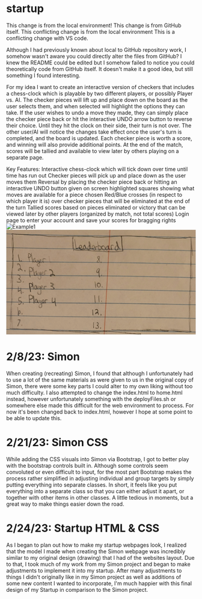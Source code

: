 # startup
This change is from the local environment!
This change is from GitHub itself.
This conflicting change is from the local environment
This is a conflicting change with VS code.


Although I had previously known about local to GitHub repository work, I somehow wasn't aware you could directly alter the files from GitHub? I knew the README could be edited but I somehow failed to notice you could theoretically code from GitHub itself. It doesn't make it a good idea, but still something I found interesting.



For my idea I want to create an interactive version of checkers that includes a chess-clock which is playable by two different players, or possibly Player vs. AI. The checker pieces will lift up and place down on the board as the user selects them, and when selected will highlight the options they can take. If the user wishes to undo a move they made, they can simply place the checker piece back or hit the interactive UNDO arrow button to reverse their choice. Until they hit the clock on their side, their turn is not over. The other user/AI will notice the changes take effect once the user's turn is completed, and the board is updated. Each checker piece is worth a score, and winning will also provide additional points. At the end of the match, scores will be tallied and available to view later by others playing on a separate page.

Key Features:
  Interactive chess-clock which will tick down over time until time has run out
  Checker pieces will pick up and place down as the user moves them
  Reversal by placing the checker piece back or hitting an interactive UNDO button given on screen
  highlighted squares showing what moves are available for a piece chosen
  Red/Blue crosses (in respect to which player it is) over checker pieces that will be eliminated at the end of the turn
  Tallied scores based on pieces eliminated or victory that can be viewed later by other players (organized by match, not total scores)
  Login page to enter your account and save your scores for bragging rights
![Example1](https://github.com/Hecktomb200/startup/blob/main/20230127_140851.jpg)
![Example2](https://github.com/Hecktomb200/startup/blob/main/20230127_140928.jpg)


# 2/8/23: Simon
When creating (recreating) Simon, I found that although I unfortunately had to use a lot of the same materials as were given to us in the original copy of Simon, there were some key parts I could alter to my own liking without too much difficulty. I also attempted to change the index.html to home.html instead, however unfortunately something with the deployFiles.sh or somewhere else made this difficult for the web environment to process. For now it's been changed back to index.html, however I hope at some point to be able to update this.

# 2/21/23: Simon CSS
While adding the CSS visuals into Simon via Bootstrap, I got to better play with the bootstrap controls built in. Although some controls seem convoluted or even difficult to input, for the most part Bootstrap makes the process rather simplified in adjusting individual and group targets by simply putting everything into separate classes. In short, it feels like you put everything into a separate class so that you can either adjust it apart, or together with other items in other classes. A little tedious in moments, but a great way to make things easier down the road.

# 2/24/23: Startup HTML & CSS
As I began to plan out how to make my startup webpages look, I realized that the model I made when creating the Simon webpage was incredibly similar to my original design (drawing) that I had of the websites layout. Due to that, I took much of my work from my Simon project and began to make adjustments to implement it into my startup. After many adjustments to things I didn't originally like in my Simon project as well as additions of some new content I wanted to incorporate, I'm much happier with this final design of my Startup in comparison to the Simon project.
